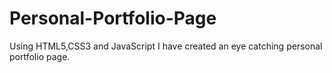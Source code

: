 # Personal-Portfolio-Page
Using HTML5,CSS3 and JavaScript I have created an eye catching personal portfolio page.
